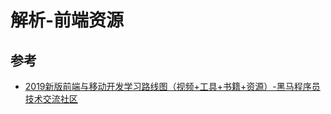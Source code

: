 # 解析-前端资源




## 参考

* [2019新版前端与移动开发学习路线图（视频+工具+书籍+资源）-黑马程序员技术交流社区](http://bbs.itheima.com/thread-391250-1-1.html)
